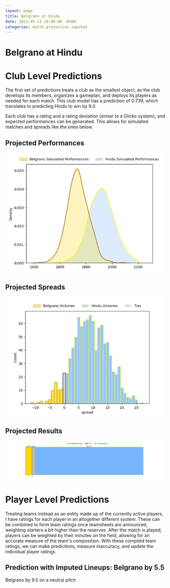 ```yaml
---  
layout: page  
title: Belgrano at Hindu  
date: 2023-05-13 18:00:00 -0500  
categories: match projection imputed  
---
```

# Belgrano at Hindu

# Club Level Predictions


The first set of predictions treats a club as the smallest object, as the club develops its members, organizes a gameplan, and deploys its players as needed for each match. This club model has a prediction of 0.739, which translates to predicting Hindu to win by 9.0.

Each club has a rating and a rating deviation (simiar to a Glicko system), and expected performances can be generated. This allows for simulated matches and spreads like the ones below.
## Projected Performances


![Projected Performances](plots/performances_2023-05-13-Hindu-Belgrano.png)
## Projected Spreads


![Projected Spreads](plots/spreads_2023-05-13-Hindu-Belgrano.png)
## Projected Results


![Projected Results](plots/resultbar_2023-05-13-Hindu-Belgrano.png)
# Player Level Predictions


Treating teams instead as an entity made up of the currently active players, I have ratings for each player in an altogether different system. These can be combined to form team ratings once teamsheets are announced, weighting starters a bit higher than the reserves. After the match is played, players can be weighted by their minutes on the field, allowing for an accurate measure of the team's composition. With these compiled team ratings, we can make predictions, measure inaccuracy, and update the individual player ratings.
## Prediction with Imputed Lineups: Belgrano by 5.5


Belgrano by 9.5 on a neutral pitch

